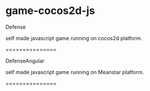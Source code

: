 game-cocos2d-js
===============

Defense

self made javascript game running on cocos2d platform.

===============

DefenseAngular

self made javascript game running on Meanstar platform.

===============



